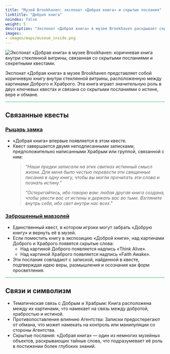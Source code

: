 ```yaml
---
title: "Музей Brookhaven: экспонат «Добрая книга» и скрытые послания"
linktitle: "Добрая книга"
noindex: false
weight: 5
description: "Экспонат «Добрая книга» в музее Brookhaven раскрывает скрытые послания и играет ключевую роль в квестах, раскрывающих более глубокие тайны и истины города."
images: 
- images/maps/museum_inside.png
---
```


![Экспонат «Добрая книга» в музее Brookhaven: коричневая книга внутри стеклянной витрины, связанная со скрытыми посланиями и секретными квестами.](/images/bh/museum_good_book.webp?height=200px)

Экспонат «Добрая книга» в музее Brookhaven представляет собой коричневую книгу внутри стеклянной витрины, расположенную между картинами Доброго и Храброго. Эта книга играет значительную роль в двух ключевых квестах и связана со скрытыми посланиями о истине, вере и обмане.

<hr style="background-color: #28b44c" size=8>

## Связанные квесты
### [Рыцарь замка](/lore/quests/knight_of_the_castle/)
- «Добрая книга» впервые появляется в этом квесте.
- Квест завершается двумя неподписанными записками, предположительно написанными Храбрым или группой, связанной с ним:
  > *"Наши предки записали на этих свитках истинный смысл жизни. Для меня было честью перевести эти священные писания в одну книгу, чтобы вы могли прочитать эти слова и познать истину."*
  >  
  > *"Остерегайтесь, ибо говорю вам: любая другая книга создана, чтобы увести вас от истины и держать вас во тьме. Взгляните внутрь себя, ибо свет внутри нас всех."*

### [Заброшенный мавзолей](/lore/quests/abandoned_mausoleum/)
- Единственный квест, в котором игроки могут забрать «Добрую книгу» и вернуть её в музей.
- Если поместить книгу в экспозицию «Доброй книги», над картинами Доброго и Храброго появятся скрытые слова:
  - Над картиной Доброго появляется надпись «Think Alive».
  - Над картиной Храброго появляется надпись «Faith Awake».
- Эти послания совпадают с запиской, найденной в квесте, подтверждая идею веры, размышления и осознания как форм просветления.

<hr style="background-color: #28b44c" size=8>

## Связи и символизм
- Тематическая связь с Добрым и Храбрым: Книга расположена между их картинами, что намекает на связь между добротой, храбростью и истиной.
- Противопоставление влиянию Агентства: Записки предостерегают от обмана, что может намекать на контроль или манипуляции со стороны Агентства.
- Скрытые послания: «Добрая книга» — один из немногих музейных объектов, раскрывающих тайные слова, что подразумевает её роль в постижении более глубоких знаний.
